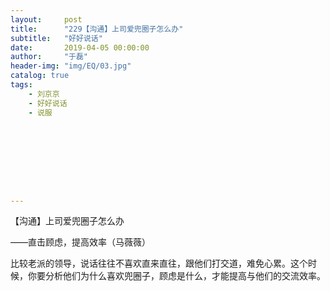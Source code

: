 ```yaml
---
layout:     post
title:      "229【沟通】上司爱兜圈子怎么办"
subtitle:   "好好说话"
date:       2019-04-05 00:00:00
author:     "于磊"
header-img: "img/EQ/03.jpg"
catalog: true
tags:
    - 刘京京
    - 好好说话
    - 说服









---
```


【沟通】上司爱兜圈子怎么办

——直击顾虑，提高效率（马薇薇）



比较老派的领导，说话往往不喜欢直来直往，跟他们打交道，难免心累。这个时候，你要分析他们为什么喜欢兜圈子，顾虑是什么，才能提高与他们的交流效率。